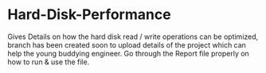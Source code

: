 # Hard-Disk-Performance
Gives Details on how the hard disk read / write operations can be optimized, branch has been created soon to upload details of the project which can help the young buddying engineer.
Go through the Report file properly on how to run & use the file.
